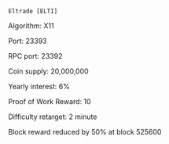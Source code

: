     Eltrade [ELTI]

Algorithm: 			    X11

Port:					23393

RPC port:				23392

Coin supply: 			20,000,000

Yearly interest: 		6%

Proof of Work Reward: 	10

Difficulty retarget: 	2 minute

Block reward reduced by 50% at block 525600
